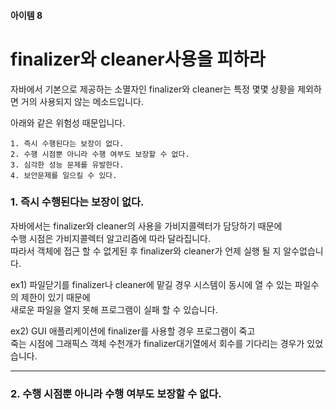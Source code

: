 
#### 아이템 8
# finalizer와 cleaner사용을 피하라

자바에서 기본으로 제공하는 소멸자인 finalizer와 cleaner는 특정 몇몇 상황을 제외하면 거의 사용되지 않는 메소드입니다.

아래와 같은 위험성 때문입니다.

    1. 즉시 수행된다는 보장이 없다.
    2. 수행 시점뿐 아니라 수행 여부도 보장할 수 없다.
    3. 심각한 성능 문제를 유발한다.
    4. 보안문제를 일으킬 수 있다.

### 1. 즉시 수행된다는 보장이 없다.

자바에서는 finalizer와 cleaner의 사용을 가비지콜렉터가 담당하기 때문에   
수행 시점은 가비지콜렉터 알고리즘에 따라 달라집니다.   
따라서 객체에 접근 할 수 없게된 후 finalizer와 cleaner가 언제 실행 될 지 알수없습니다.

ex1) 파일닫기를 finalizer나 cleaner에 맡길 경우 시스템이 동시에 열 수 있는 파일수의 제한이 있기 때문에   
    새로운 파일을 열지 못해 프로그램이 실패 할 수 있습니다.

ex2) GUI 애플리케이션에 finalizer를 사용할 경우 프로그램이 죽고   
    죽는 시점에 그래픽스 객체 수천개가 finalizer대기열에서 회수를 기다리는 경우가 있었습니다.

***
### 2. 수행 시점뿐 아니라 수행 여부도 보장할 수 없다.


